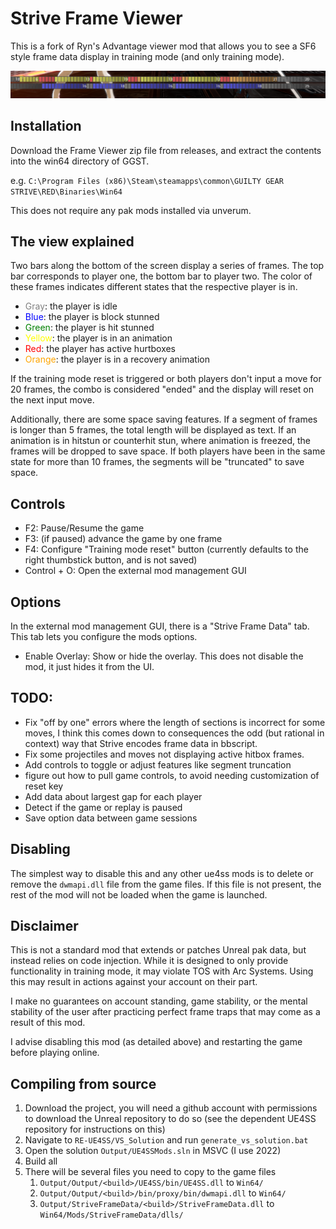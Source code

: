 # Strive Frame Viewer

This is a fork of Ryn's Advantage viewer mod that allows you to see a SF6 style frame data display in training mode (and only training mode).

![image info](./docs/readme_banner.png)

## Installation
Download the Frame Viewer zip file from releases, and extract the contents into the win64 directory of GGST.

e.g. ```C:\Program Files (x86)\Steam\steamapps\common\GUILTY GEAR STRIVE\RED\Binaries\Win64```

This does not require any pak mods installed via unverum.

## The view explained
Two bars along the bottom of the screen display a series of frames. The top bar corresponds to player one, the bottom bar to player two. The color of these frames indicates different states that the respective player is in.
- <span style="color:gray">Gray</span>: the player is idle 
- <span style="color:blue">Blue</span>: the player is block stunned
- <span style="color:green">Green</span>: the player is hit stunned
- <span style="color:yellow">Yellow</span>: the player is in an animation
- <span style="color:red">Red</span>: the player has active hurtboxes
- <span style="color:orange">Orange</span>: the player is in a recovery animation

If the training mode reset is triggered or both players don't input a move for 20 frames, the combo is considered "ended" and the display will reset on the next input move.

Additionally, there are some space saving features. If a segment of frames is longer than 5 frames, the total length will be displayed as text. If an animation is in hitstun or counterhit stun, where animation is freezed, the frames will be dropped to save space. If both players have been in the same state for more than 10 frames, the segments will be "truncated" to save space. 

## Controls
- F2: Pause/Resume the game
- F3: (if paused) advance the game by one frame
- F4: Configure "Training mode reset" button (currently defaults to the right thumbstick button, and is not saved)
- Control + O: Open the external mod management GUI

## Options
In the external mod management GUI, there is a "Strive Frame Data" tab. This tab lets you configure the mods options.
- Enable Overlay: Show or hide the overlay. This does not disable the mod, it just hides it from the UI.


## TODO:
- Fix "off by one" errors where the length of sections is incorrect for some moves, I think this comes down to consequences the odd (but rational in context) way that Strive encodes frame data in bbscript.
- Fix some projectiles and moves not displaying active hitbox frames.
- Add controls to toggle or adjust features like segment truncation
- figure out how to pull game controls, to avoid needing customization of reset key
- Add data about largest gap for each player
- Detect if the game or replay is paused
- Save option data between game sessions

## Disabling
The simplest way to disable this and any other ue4ss mods is to delete or remove the ```dwmapi.dll``` file from the game files. If this file is not present, the rest of the mod will not be loaded when the game is launched.

## Disclaimer
This is not a standard mod that extends or patches Unreal pak data, but instead relies on code injection. While it is designed to only provide functionality in training mode, it may violate TOS with Arc Systems. Using this may result in actions against your account on their part.

I make no guarantees on account standing, game stability, or the mental stability of the user after practicing perfect frame traps that may come as a result of this mod.

I advise disabling this mod (as detailed above) and restarting the game before playing online.

## Compiling from source

1. Download the project, you will need a github account with permissions to download the Unreal repository to do so (see the dependent UE4SS repository for instructions on this)
2. Navigate to ```RE-UE4SS/VS_Solution``` and run ```generate_vs_solution.bat```
3. Open the solution ```Output/UE4SSMods.sln``` in MSVC (I use 2022)
4. Build all
5. There will be several files you need to copy to the game files
    1. ```Output/Output/<build>/UE4SS/bin/UE4SS.dll``` to ```Win64/```
    2. ```Output/Output/<build>/bin/proxy/bin/dwmapi.dll``` to ```Win64/```
    3. ```Output/StriveFrameData/<build>/StriveFrameData.dll``` to ```Win64/Mods/StriveFrameData/dlls/```